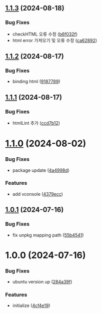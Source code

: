 ## [1.1.3](https://github.com/jl917/web-wizard/compare/v1.1.2...v1.1.3) (2024-08-18)


### Bug Fixes

* checkHTML 오류 수정 ([b6f032f](https://github.com/jl917/web-wizard/commit/b6f032fb0ff655d58543b5859b69f950af3baf09))
* html error 가져오기 및 오류 수정 ([ca62892](https://github.com/jl917/web-wizard/commit/ca62892facb6f73231fe2be345719a9c4d01c4f2))

## [1.1.2](https://github.com/jl917/web-wizard/compare/v1.1.1...v1.1.2) (2024-08-17)


### Bug Fixes

* binding html ([9187789](https://github.com/jl917/web-wizard/commit/91877897eb253f0ed2f9b8f031e3e9ab87bd9e22))

## [1.1.1](https://github.com/jl917/web-wizard/compare/v1.1.0...v1.1.1) (2024-08-17)


### Bug Fixes

* htmlLint 추가 ([ccd7b12](https://github.com/jl917/web-wizard/commit/ccd7b12f3fe4b5826173310c634916a02280615e))

# [1.1.0](https://github.com/jl917/web-wizard/compare/v1.0.1...v1.1.0) (2024-08-02)


### Bug Fixes

* package update ([4a4998d](https://github.com/jl917/web-wizard/commit/4a4998d2a81d0984ea37eccfb97f6b05ee27ffae))


### Features

* add vconsole ([4379ecc](https://github.com/jl917/web-wizard/commit/4379eccb3130eeb2480f4ac5594b7f8f1dfbca79))

## [1.0.1](https://github.com/jl917/web-wizard/compare/v1.0.0...v1.0.1) (2024-07-16)


### Bug Fixes

* fix unpkg mapping path ([55b4541](https://github.com/jl917/web-wizard/commit/55b454180c1a02ad19535697f6c84d226fd61797))

# 1.0.0 (2024-07-16)


### Bug Fixes

* ubuntu version up ([284a39f](https://github.com/jl917/web-wizard/commit/284a39f188c8b1c20b1029a912a514f77b812ca2))


### Features

* initialize ([4cf4e19](https://github.com/jl917/web-wizard/commit/4cf4e19bb55c9ee54ef3fc509e33b383542be8b4))
